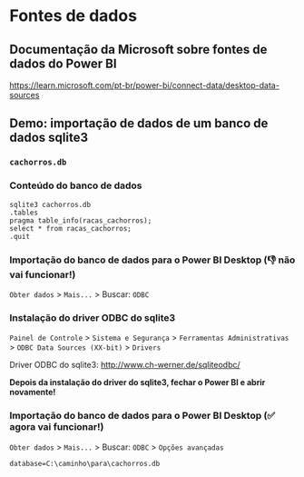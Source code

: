 # Fontes de dados

## Documentação da Microsoft sobre fontes de dados do Power BI 

https://learn.microsoft.com/pt-br/power-bi/connect-data/desktop-data-sources

## Demo: importação de dados de um banco de dados sqlite3

### `cachorros.db`

### Conteúdo do banco de dados 

```
sqlite3 cachorros.db
.tables
pragma table_info(racas_cachorros);
select * from racas_cachorros;
.quit
```

### Importação do banco de dados para o Power BI Desktop (👎 não vai funcionar!) 

`Obter dados` > `Mais...` > Buscar: `ODBC` 

### Instalação do driver ODBC do sqlite3

`Painel de Controle` > `Sistema e Segurança` > `Ferramentas Administrativas` > `ODBC Data Sources (XX-bit)` > `Drivers`

Driver ODBC do sqlite3: http://www.ch-werner.de/sqliteodbc/

**Depois da instalação do driver do sqlite3, fechar o Power BI e abrir novamente!**

### Importação do banco de dados para o Power BI Desktop (✅ agora vai funcionar!) 

`Obter dados` > `Mais...` > Buscar: `ODBC` > `Opções avançadas`

```
database=C:\caminho\para\cachorros.db
```
